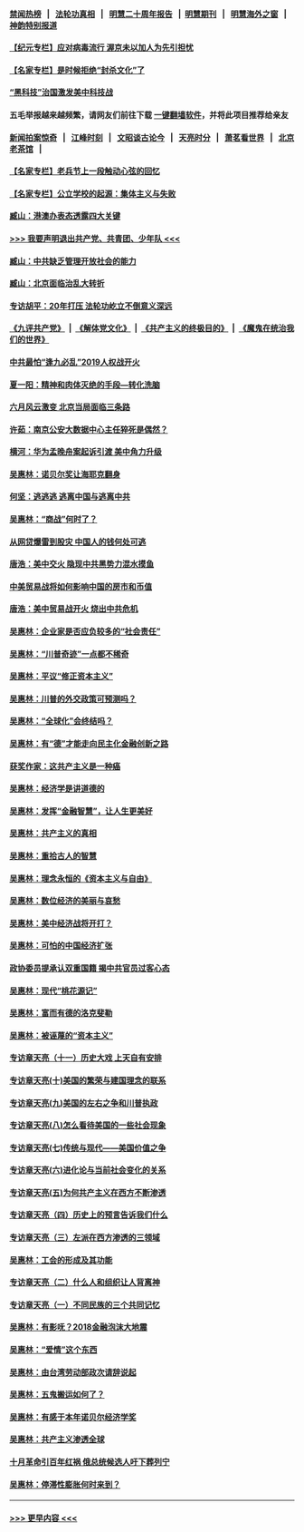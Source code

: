 #### [禁闻热榜](热点新闻.md?=0)  &nbsp;&nbsp;|&nbsp;&nbsp; [法轮功真相](https://github.com/gfw-breaker/truth/blob/master/README.md?=0) &nbsp;&nbsp;|&nbsp;&nbsp; [明慧二十周年报告](https://github.com/gfw-breaker/mh-reports/blob/master/README.md?=0) &nbsp;&nbsp;|&nbsp;&nbsp;[明慧期刊](https://github.com/gfw-breaker/mh-qikan) &nbsp;&nbsp;|&nbsp;&nbsp; [明慧海外之窗](https://github.com/gfw-breaker/mh-news/blob/master/README.md?=0) &nbsp;&nbsp;|&nbsp;&nbsp; [神韵特别报道](https://github.com/gfw-breaker/mh-news/blob/master/shenyun.md?=0)
#### [【纪元专栏】应对病毒流行 渥京未以加人为先引担忧](../pages/nsc423/n11875714.md?t=02231731) 
#### [【名家专栏】是时候拒绝“封杀文化”了](../pages/nsc423/n11814093.md?t=02231731) 
#### [“黑科技”治国激发美中科技战](../pages/nsc423/n11638056.md?t=02231731) 
#### 五毛举报越来越频繁，请网友们前往下载 [一键翻墙软件](https://github.com/gfw-breaker/ssr-accounts)，并将此项目推荐给亲友
#### [新闻拍案惊奇](https://github.com/gfw-breaker/banned-news/blob/master/pages/link4.md) &nbsp;&nbsp;|&nbsp;&nbsp; [江峰时刻](https://github.com/gfw-breaker/banned-news/blob/master/pages/link4.md) &nbsp;&nbsp;|&nbsp;&nbsp; [文昭谈古论今](https://github.com/gfw-breaker/banned-news/blob/master/pages/link4.md) &nbsp;&nbsp;|&nbsp;&nbsp; [天亮时分](https://github.com/gfw-breaker/banned-news/blob/master/pages/link4.md) &nbsp;&nbsp;|&nbsp;&nbsp; [萧茗看世界](https://github.com/gfw-breaker/banned-news/blob/master/pages/link4.md) &nbsp;&nbsp;|&nbsp;&nbsp; [北京老茶馆](https://github.com/gfw-breaker/banned-news/blob/master/pages/link4.md) &nbsp;&nbsp;|&nbsp;&nbsp; 
#### [【名家专栏】老兵节上一段触动心弦的回忆](../pages/nsc423/n11646016.md?t=02231731) 
#### [【名家专栏】公立学校的起源：集体主义与失败](../pages/nsc423/n11601833.md?t=02231731) 
#### [臧山：港澳办表态透露四大关键](../pages/nsc423/n11421628.md?t=02231731) 
#### [>>> 我要声明退出共产党、共青团、少年队 <<<](https://github.com/begood0513/goodnews/blob/master/quit/letter.md) 
#### [臧山：中共缺乏管理开放社会的能力](../pages/nsc423/n11407457.md?t=02231731) 
#### [臧山：北京面临治乱大转折](../pages/nsc423/n11406895.md?t=02231731) 
#### [专访胡平：20年打压 法轮功屹立不倒意义深远](../pages/nsc423/n11398800.md?t=02231731) 
#### [《九评共产党》](https://github.com/begood0513/9ping.md/blob/master/README.md) &nbsp;|&nbsp; [《解体党文化》](../../../../jtdwh.md/blob/master/README.md)  &nbsp;|&nbsp; [《共产主义的终极目的》](../../../../gczydzjmd.md/blob/master/README.md) &nbsp;|&nbsp; [《魔鬼在统治我们的世界》](../../../../mgztzwmdsj.md/blob/master/README.md) 
#### [中共最怕“逢九必乱”2019人权战开火](../pages/nsc423/n11385248.md?t=02231731) 
#### [夏一阳：精神和肉体灭绝的手段—转化洗脑](../pages/nsc423/n11368250.md?t=02231731) 
#### [六月风云激变 北京当局面临三条路](../pages/nsc423/n11313668.md?t=02231731) 
#### [许茹：南京公安大数据中心主任猝死是偶然？](../pages/nsc423/n11064744.md?t=02231731) 
#### [横河：华为孟晚舟案起诉引渡 美中角力升级](../pages/nsc423/n11027230.md?t=02231731) 
#### [吴惠林：诺贝尔奖让海耶克翻身](../pages/nsc423/n10890049.md?t=02231731) 
#### [何坚：逃逃逃 逃离中国与逃离中共](../pages/nsc423/n10592891.md?t=02231731) 
#### [吴惠林：“商战”何时了？](../pages/nsc423/n10573558.md?t=02231731) 
#### [从网贷爆雷到股灾 中国人的钱何处可逃](../pages/nsc423/n10572800.md?t=02231731) 
#### [唐浩：美中交火 隐现中共黑势力混水摸鱼](../pages/nsc423/n10544040.md?t=02231731) 
#### [中美贸易战将如何影响中国的房市和币值](../pages/nsc423/n10543697.md?t=02231731) 
#### [唐浩：美中贸易战开火 烧出中共危机](../pages/nsc423/n10540126.md?t=02231731) 
#### [吴惠林：企业家是否应负较多的“社会责任”](../pages/nsc423/n10535022.md?t=02231731) 
#### [吴惠林：“川普奇迹”一点都不稀奇](../pages/nsc423/n10512808.md?t=02231731) 
#### [吴惠林：平议“修正资本主义”](../pages/nsc423/n10495724.md?t=02231731) 
#### [吴惠林：川普的外交政策可预测吗？](../pages/nsc423/n10462387.md?t=02231731) 
#### [吴惠林：“全球化”会终结吗？](../pages/nsc423/n10452838.md?t=02231731) 
#### [吴惠林：有“德”才能走向民主化金融创新之路](../pages/nsc423/n10432292.md?t=02231731) 
#### [获奖作家：这共产主义是一种癌](../pages/nsc423/n10431541.md?t=02231731) 
#### [吴惠林：经济学是讲道德的](../pages/nsc423/n10398014.md?t=02231731) 
#### [吴惠林：发挥“金融智慧”，让人生更美好](../pages/nsc423/n10375019.md?t=02231731) 
#### [吴惠林：共产主义的真相](../pages/nsc423/n10351394.md?t=02231731) 
#### [吴惠林：重拾古人的智慧](../pages/nsc423/n10337691.md?t=02231731) 
#### [吴惠林：理念永恒的《资本主义与自由》](../pages/nsc423/n10316274.md?t=02231731) 
#### [吴惠林：数位经济的美丽与哀愁](../pages/nsc423/n10292946.md?t=02231731) 
#### [吴惠林：美中经济战将开打？](../pages/nsc423/n10258825.md?t=02231731) 
#### [吴惠林：可怕的中国经济扩张](../pages/nsc423/n10219147.md?t=02231731) 
#### [政协委员提承认双重国籍 揭中共官员过客心态](../pages/nsc423/n10208809.md?t=02231731) 
#### [吴惠林：现代“桃花源记”](../pages/nsc423/n10185234.md?t=02231731) 
#### [吴惠林：富而有德的洛克斐勒](../pages/nsc423/n10142264.md?t=02231731) 
#### [吴惠林：被诬蔑的“资本主义”](../pages/nsc423/n10124816.md?t=02231731) 
#### [专访章天亮（十一）历史大戏 上天自有安排](../pages/nsc423/n10094905.md?t=02231731) 
#### [专访章天亮(十)美国的繁荣与建国理念的联系](../pages/nsc423/n10094899.md?t=02231731) 
#### [专访章天亮(九)美国的左右之争和川普执政](../pages/nsc423/n10094889.md?t=02231731) 
#### [专访章天亮(八)怎么看待美国的一些社会现象](../pages/nsc423/n10094857.md?t=02231731) 
#### [专访章天亮(七)传统与现代——美国价值之争](../pages/nsc423/n10093140.md?t=02231731) 
#### [专访章天亮(六)进化论与当前社会变化的关系](../pages/nsc423/n10092036.md?t=02231731) 
#### [专访章天亮(五)为何共产主义在西方不断渗透](../pages/nsc423/n10083620.md?t=02231731) 
#### [专访章天亮（四）历史上的预言告诉我们什么](../pages/nsc423/n10083606.md?t=02231731) 
#### [专访章天亮（三）左派在西方渗透的三领域](../pages/nsc423/n10081115.md?t=02231731) 
#### [吴惠林：工会的形成及其功能](../pages/nsc423/n10080633.md?t=02231731) 
#### [专访章天亮（二）什么人和组织让人背离神](../pages/nsc423/n10076637.md?t=02231731) 
#### [专访章天亮（一）不同民族的三个共同记忆](../pages/nsc423/n10074188.md?t=02231731) 
#### [吴惠林：有影呒？2018金融泡沫大地震](../pages/nsc423/n10040534.md?t=02231731) 
#### [吴惠林：“爱情”这个东西](../pages/nsc423/n10019423.md?t=02231731) 
#### [吴惠林：由台湾劳动部政次请辞说起](../pages/nsc423/n9979679.md?t=02231731) 
#### [吴惠林：五鬼搬运如何了？](../pages/nsc423/n9925338.md?t=02231731) 
#### [吴惠林：有感于本年诺贝尔经济学奖](../pages/nsc423/n9871883.md?t=02231731) 
#### [吴惠林：共产主义渗透全球](../pages/nsc423/n9812748.md?t=02231731) 
#### [十月革命引百年红祸 俄总统候选人吁下葬列宁](../pages/nsc423/n9810182.md?t=02231731) 
#### [吴惠林：停滞性膨胀何时来到？](../pages/nsc423/n9764136.md?t=02231731) 

----
#### [ >>> 更早内容 <<< ](../indexes/nsc423-earlier.md)
